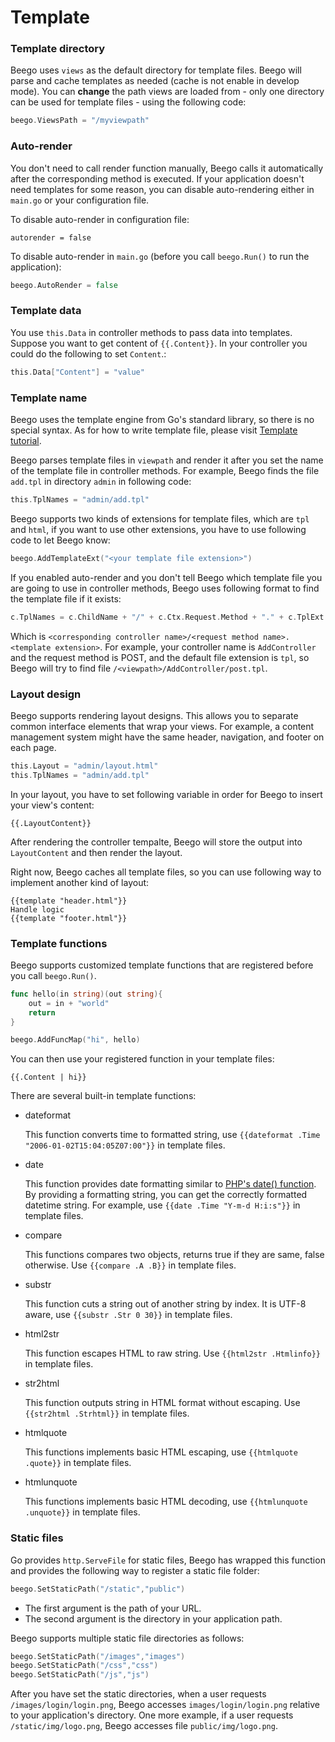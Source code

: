 # Template

### Template directory

Beego uses `views` as the default directory for template files. Beego will parse and cache templates as needed (cache is not enable in develop mode). You can **change** the path views are loaded from - only one directory can be used for template files - using the following code:

```go
beego.ViewsPath = "/myviewpath"
```

### Auto-render

You don't need to call render function manually, Beego calls it automatically after the corresponding method is executed. If your application doesn't need templates for some reason, you can disable auto-rendering either in `main.go` or your configuration file.

To disable auto-render in configuration file:

	autorender = false

To disable auto-render in `main.go` (before you call `beego.Run()` to run the application):

```go
beego.AutoRender = false
```

### Template data

You use `this.Data` in controller methods to pass data into templates. Suppose you want to get content of `{{.Content}}`. In your controller you could do the following to set `Content`.:

```go
this.Data["Content"] = "value"
```

### Template name

Beego uses the template engine from Go's standard library, so there is no special syntax. As for how to write template file, please visit [Template tutorial](https://github.com/Unknwon/build-web-application-with-golang_EN/blob/master/eBook/07.4.md).

Beego parses template files in `viewpath` and render it after you set the name of the template file in controller methods. For example, Beego finds the file `add.tpl` in directory `admin` in following code:

```go
this.TplNames = "admin/add.tpl"
```

Beego supports two kinds of extensions for template files, which are `tpl` and `html`, if you want to use other extensions, you have to use following code to let Beego know:

```go
beego.AddTemplateExt("<your template file extension>")
```

If you enabled auto-render and you don't tell Beego which template file you are going to use in controller methods, Beego uses following format to find the template file if it exists:

```go
c.TplNames = c.ChildName + "/" + c.Ctx.Request.Method + "." + c.TplExt
```

Which is `<corresponding controller name>/<request method name>.<template extension>`. For example, your controller name is `AddController` and the request method is POST, and the default file extension is `tpl`, so Beego will try to find file `/<viewpath>/AddController/post.tpl`.

### Layout design

Beego supports rendering layout designs. This allows you to separate common interface elements that wrap your views. For example, a content management system might have the same header, navigation, and footer on each page.

```go
this.Layout = "admin/layout.html"
this.TplNames = "admin/add.tpl" 
```

In your layout, you have to set following variable in order for Beego to insert your view's content:

	{{.LayoutContent}}

After rendering the controller tempalte, Beego will store the output into `LayoutContent` and then render the layout.

Right now, Beego caches all template files, so you can use following way to implement another kind of layout:

	{{template "header.html"}}
	Handle logic
	{{template "footer.html"}}


### Template functions

Beego supports customized template functions that are registered before you call `beego.Run()`.

```go
func hello(in string)(out string){
	out = in + "world"
	return
}

beego.AddFuncMap("hi", hello)
```

You can then use your registered function in your template files:

	{{.Content | hi}}

There are several built-in template functions:

* dateformat

	This function converts time to formatted string, use `{{dateformat .Time "2006-01-02T15:04:05Z07:00"}}` in template files.

* date

	This function provides date formatting similar to [PHP's date() function](http://php.net/date). By providing a formatting string, you can get the correctly formatted datetime string. For example, use `{{date .Time "Y-m-d H:i:s"}}` in template files.

* compare

	This functions compares two objects, returns true if they are same, false otherwise. Use `{{compare .A .B}}` in template files.

* substr

	This function cuts a string out of another string by index. It is UTF-8 aware, use `{{substr .Str 0 30}}` in template files.

* html2str

	This function escapes HTML to raw string. Use `{{html2str .Htmlinfo}}` in template files.

* str2html

	This function outputs string in HTML format without escaping. Use `{{str2html .Strhtml}}` in template files.

* htmlquote

	This functions implements basic HTML escaping, use `{{htmlquote .quote}}` in template files.

* htmlunquote

	This functions implements basic HTML decoding, use `{{htmlunquote .unquote}}` in template files.

### Static files

Go provides `http.ServeFile` for static files, Beego has wrapped this function and provides the following way to register a static file folder:

```go
beego.SetStaticPath("/static","public")
```

- The first argument is the path of your URL.
- The second argument is the directory in your application path.

Beego supports multiple static file directories as follows:

```go
beego.SetStaticPath("/images","images")
beego.SetStaticPath("/css","css")
beego.SetStaticPath("/js","js")
```

After you have set the static directories, when a user requests `/images/login/login.png`, Beego accesses `images/login/login.png`  relative to your application's directory. One more example, if a user requests `/static/img/logo.png`, Beego accesses file `public/img/logo.png`.

